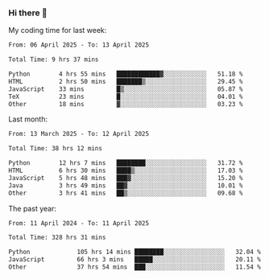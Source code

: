 ### Hi there 👋

My coding time for last week:

<!--START_SECTION:week-->

```txt
From: 06 April 2025 - To: 13 April 2025

Total Time: 9 hrs 37 mins

Python        4 hrs 55 mins   ████████████▓░░░░░░░░░░░░   51.18 %
HTML          2 hrs 50 mins   ███████▒░░░░░░░░░░░░░░░░░   29.45 %
JavaScript    33 mins         █▒░░░░░░░░░░░░░░░░░░░░░░░   05.87 %
TeX           23 mins         █░░░░░░░░░░░░░░░░░░░░░░░░   04.01 %
Other         18 mins         ▓░░░░░░░░░░░░░░░░░░░░░░░░   03.23 %
```

<!--END_SECTION:week-->

Last month:

<!--START_SECTION:month-->

```txt
From: 13 March 2025 - To: 12 April 2025

Total Time: 38 hrs 12 mins

Python        12 hrs 7 mins   ████████░░░░░░░░░░░░░░░░░   31.72 %
HTML          6 hrs 30 mins   ████▒░░░░░░░░░░░░░░░░░░░░   17.03 %
JavaScript    5 hrs 48 mins   ███▓░░░░░░░░░░░░░░░░░░░░░   15.20 %
Java          3 hrs 49 mins   ██▓░░░░░░░░░░░░░░░░░░░░░░   10.01 %
Other         3 hrs 41 mins   ██▒░░░░░░░░░░░░░░░░░░░░░░   09.68 %
```

<!--END_SECTION:month-->

The past year:

<!--START_SECTION:year-->

```txt
From: 11 April 2024 - To: 11 April 2025

Total Time: 328 hrs 31 mins

Python             105 hrs 14 mins ████████░░░░░░░░░░░░░░░░░   32.04 %
JavaScript         66 hrs 3 mins   █████░░░░░░░░░░░░░░░░░░░░   20.11 %
Other              37 hrs 54 mins  ███░░░░░░░░░░░░░░░░░░░░░░   11.54 %
```

<!--END_SECTION:year-->
